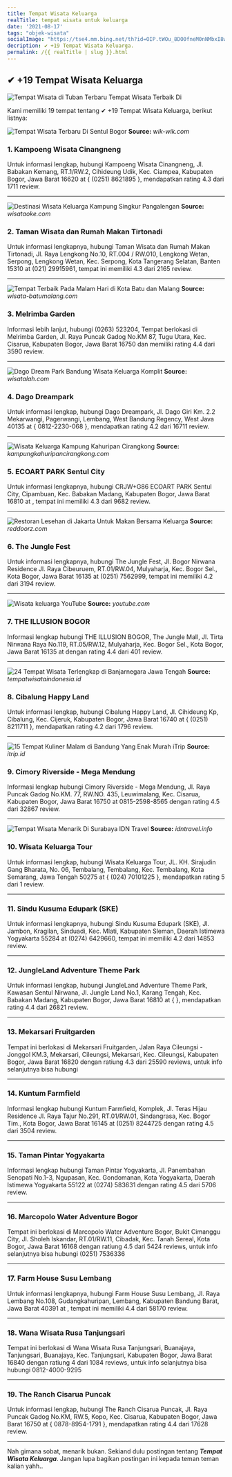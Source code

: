 ```yaml
---
title: Tempat Wisata Keluarga
realTitle: tempat wisata untuk keluarga
date: '2021-08-17'
tags: "objek-wisata"
socialImage: "https://tse4.mm.bing.net/th?id=OIP.tWOu_8DO0fneM0nNMbxI8wHaE7&amp;pid=15.1"
decription: ✔ +19 Tempat Wisata Keluarga.
permalink: /{{ realTitle | slug }}.html
---
```


## ✔ +19 Tempat Wisata Keluarga

![Tempat Wisata di Tuban Terbaru  Tempat Wisata Terbaik Di ](https://www.tempatwisatamu.com/wp-content/uploads/2017/12/Tempat-wisata-di-Tuban-Yang-kekinian-Pemandian-Bektiharjo.jpg)



Kami memiliki 19 tempat tentang ✔ +19 Tempat Wisata Keluarga, berikut listnya:



![Tempat Wisata Terbaru Di Sentul Bogor](https://tse4.mm.bing.net/th?id=OIP.TyX7ZDWbhhX0ZYUNSGausQHaD4&amp;pid=15.1)
**Source:** _wik-wik.com_


### 1. Kampoeng Wisata Cinangneng



Untuk informasi lengkap, hubungi Kampoeng Wisata Cinangneng, Jl. Babakan Kemang, RT.1/RW.2, Cihideung Udik, Kec. Ciampea, Kabupaten Bogor, Jawa Barat 16620 at { (0251) 8621895 }, mendapatkan rating 4.3 dari 1711 review.

---


![Destinasi Wisata Keluarga Kampung Singkur Pangalengan ](https://tse2.mm.bing.net/th?id=OIP.x-TLdE4aos8RR3vkqEANAAHaD4&amp;pid=15.1)
**Source:** _wisataoke.com_


### 2. Taman Wisata dan Rumah Makan Tirtonadi



Untuk informasi lengkapnya, hubungi Taman Wisata dan Rumah Makan Tirtonadi, Jl. Raya Lengkong No.10, RT.004 / RW.010, Lengkong Wetan, Serpong, Lengkong Wetan, Kec. Serpong, Kota Tangerang Selatan, Banten 15310 at (021) 29915961, tempat ini memiliki 4.3 dari 2165 review.

---


![Tempat Terbaik Pada Malam Hari di Kota Batu dan Malang ](https://tse2.mm.bing.net/th?id=OIP.v8biHMhzCpFP3iVPP6c-zgHaHa&amp;pid=15.1)
**Source:** _wisata-batumalang.com_


### 3. Melrimba Garden



Informasi lebih lanjut, hubungi (0263) 523204, Tempat berlokasi di Melrimba Garden, Jl. Raya Puncak Gadog No.KM 87, Tugu Utara, Kec. Cisarua, Kabupaten Bogor, Jawa Barat 16750 dan memiliki rating 4.4 dari 3590 review.

---


![Dago Dream Park Bandung Wisata Keluarga Komplit ](https://tse1.mm.bing.net/th?id=OIP.GarxvXZE0bOkhjluIqrvswFZC0&amp;pid=15.1)
**Source:** _wisatalah.com_


### 4. Dago Dreampark



Untuk informasi lengkap, hubungi Dago Dreampark, Jl. Dago Giri Km. 2.2 Mekarwangi, Pagerwangi, Lembang, West Bandung Regency, West Java 40135 at { 0812-2230-068 }, mendapatkan rating 4.2 dari 16711 review.

---


![Wisata Keluarga  Kampung Kahuripan Cirangkong](https://tse2.mm.bing.net/th?id=OIP.uklBtA0P0fZv6Tjs3uY47gHaFj&amp;pid=15.1)
**Source:** _kampungkahuripancirangkong.com_


### 5. ECOART PARK Sentul City



Untuk informasi lengkapnya, hubungi CRJW+G86 ECOART PARK Sentul City, Cipambuan, Kec. Babakan Madang, Kabupaten Bogor, Jawa Barat 16810 at , tempat ini memiliki 4.3 dari 9682 review.

---


![Restoran Lesehan di Jakarta Untuk Makan Bersama Keluarga ](https://tse2.mm.bing.net/th?id=OIP.cMor-kWKEW2YiiE0Mglf5gHaEI&amp;pid=15.1)
**Source:** _reddoorz.com_


### 6. The Jungle Fest



Untuk informasi lengkapnya, hubungi The Jungle Fest, Jl. Bogor Nirwana Residence Jl. Raya Cibeuruem, RT.01/RW.04, Mulyaharja, Kec. Bogor Sel., Kota Bogor, Jawa Barat 16135 at (0251) 7562999, tempat ini memiliki 4.2 dari 3194 review.

---


![Wisata keluarga  YouTube](https://tse4.mm.bing.net/th?id=OIP.iaIbkL8UUIOSTs1Ky8w3MAHaEK&amp;pid=15.1)
**Source:** _youtube.com_


### 7. THE ILLUSION BOGOR



Informasi lengkap hubungi THE ILLUSION BOGOR, The Jungle Mall, Jl. Tirta Nirwana Raya No.119, RT.05/RW.12, Mulyaharja, Kec. Bogor Sel., Kota Bogor, Jawa Barat 16135 at  dengan rating 4.4 dari 401 review.

---


![24 Tempat Wisata Terlengkap di Banjarnegara Jawa Tengah](https://tse3.mm.bing.net/th?id=OIP.ETWTuJPxIw5VijsHX5KSQAHaFB&amp;pid=15.1)
**Source:** _tempatwisataindonesia.id_


### 8. Cibalung Happy Land



Untuk informasi lengkap, hubungi Cibalung Happy Land, Jl. Cihideung Kp, Cibalung, Kec. Cijeruk, Kabupaten Bogor, Jawa Barat 16740 at { (0251) 8211711 }, mendapatkan rating 4.2 dari 1796 review.

---


![15 Tempat Kuliner Malam di Bandung Yang Enak  Murah  iTrip](https://tse3.mm.bing.net/th?id=OIP.Rhn51xqplmq1TlPyYOJLUgHaEc&amp;pid=15.1)
**Source:** _itrip.id_


### 9. Cimory Riverside - Mega Mendung



Informasi lengkap hubungi Cimory Riverside - Mega Mendung, Jl. Raya Puncak Gadog No.KM. 77, RW.NO. 435, Leuwimalang, Kec. Cisarua, Kabupaten Bogor, Jawa Barat 16750 at 0815-2598-8565 dengan rating 4.5 dari 32867 review.

---


![Tempat Wisata Menarik Di Surabaya  IDN Travel](https://tse3.mm.bing.net/th?id=OIP.vv7n6ccsk4NUiiaxRc1QGAHaEK&amp;pid=15.1)
**Source:** _idntravel.info_


### 10. Wisata Keluarga Tour



Untuk informasi lengkap, hubungi Wisata Keluarga Tour, JL. KH. Sirajudin Gang Bharata, No. 06, Tembalang, Tembalang, Kec. Tembalang, Kota Semarang, Jawa Tengah 50275 at { (024) 70101225 }, mendapatkan rating 5 dari 1 review.

---


### 11. Sindu Kusuma Edupark (SKE)



Untuk informasi lengkapnya, hubungi Sindu Kusuma Edupark (SKE), Jl. Jambon, Kragilan, Sinduadi, Kec. Mlati, Kabupaten Sleman, Daerah Istimewa Yogyakarta 55284 at (0274) 6429660, tempat ini memiliki 4.2 dari 14853 review.

---


### 12. JungleLand Adventure Theme Park



Untuk informasi lengkap, hubungi JungleLand Adventure Theme Park, Kawasan Sentul Nirwana, Jl. Jungle Land No.1, Karang Tengah, Kec. Babakan Madang, Kabupaten Bogor, Jawa Barat 16810 at {  }, mendapatkan rating 4.4 dari 26821 review.

---


### 13. Mekarsari Fruitgarden



Tempat ini berlokasi di Mekarsari Fruitgarden, Jalan Raya Cileungsi -Jonggol KM.3, Mekarsari, Cileungsi, Mekarsari, Kec. Cileungsi, Kabupaten Bogor, Jawa Barat 16820 dengan ratiung 4.3 dari 25590 reviews, untuk info selanjutnya bisa hubungi 

---


### 14. Kuntum Farmfield



Informasi lengkap hubungi Kuntum Farmfield, Komplek, Jl. Teras Hijau Residence Jl. Raya Tajur No.291, RT.01/RW.01, Sindangrasa, Kec. Bogor Tim., Kota Bogor, Jawa Barat 16145 at (0251) 8244725 dengan rating 4.5 dari 3504 review.

---


### 15. Taman Pintar Yogyakarta



Informasi lengkap hubungi Taman Pintar Yogyakarta, Jl. Panembahan Senopati No.1-3, Ngupasan, Kec. Gondomanan, Kota Yogyakarta, Daerah Istimewa Yogyakarta 55122 at (0274) 583631 dengan rating 4.5 dari 5706 review.

---


### 16. Marcopolo Water Adventure Bogor



Tempat ini berlokasi di Marcopolo Water Adventure Bogor, Bukit Cimanggu City, Jl. Sholeh Iskandar, RT.01/RW.11, Cibadak, Kec. Tanah Sereal, Kota Bogor, Jawa Barat 16168 dengan ratiung 4.5 dari 5424 reviews, untuk info selanjutnya bisa hubungi (0251) 7536336

---


### 17. Farm House Susu Lembang



Untuk informasi lengkapnya, hubungi Farm House Susu Lembang, Jl. Raya Lembang No.108, Gudangkahuripan, Lembang, Kabupaten Bandung Barat, Jawa Barat 40391 at , tempat ini memiliki 4.4 dari 58170 review.

---


### 18. Wana Wisata Rusa Tanjungsari



Tempat ini berlokasi di Wana Wisata Rusa Tanjungsari, Buanajaya, Tanjungsari, Buanajaya, Kec. Tanjungsari, Kabupaten Bogor, Jawa Barat 16840 dengan ratiung 4 dari 1084 reviews, untuk info selanjutnya bisa hubungi 0812-4000-9295

---


### 19. The Ranch Cisarua Puncak



Untuk informasi lengkap, hubungi The Ranch Cisarua Puncak, Jl. Raya Puncak Gadog No.KM, RW.5, Kopo, Kec. Cisarua, Kabupaten Bogor, Jawa Barat 16750 at { 0878-8954-1791 }, mendapatkan rating 4.4 dari 17628 review.

---









Nah gimana sobat, menarik bukan. Sekiand dulu postingan tentang ***Tempat Wisata Keluarga***. Jangan lupa bagikan postingan ini kepada teman teman kalian yahh..
